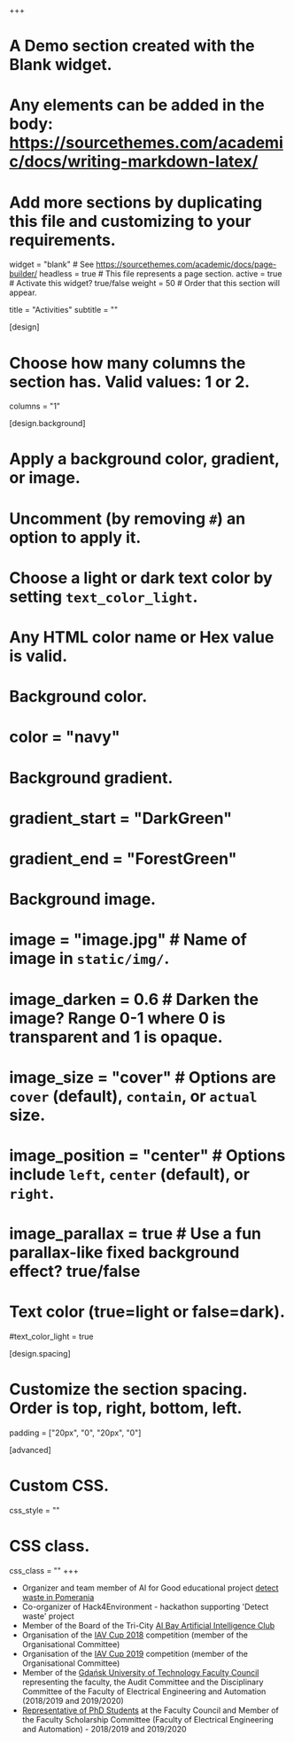 +++
# A Demo section created with the Blank widget.
# Any elements can be added in the body: https://sourcethemes.com/academic/docs/writing-markdown-latex/
# Add more sections by duplicating this file and customizing to your requirements.

widget = "blank"  # See https://sourcethemes.com/academic/docs/page-builder/
headless = true  # This file represents a page section.
active = true  # Activate this widget? true/false
weight = 50  # Order that this section will appear.

title = "Activities"
subtitle = ""

[design]
  # Choose how many columns the section has. Valid values: 1 or 2.
  columns = "1"

[design.background]
  # Apply a background color, gradient, or image.
  #   Uncomment (by removing `#`) an option to apply it.
  #   Choose a light or dark text color by setting `text_color_light`.
  #   Any HTML color name or Hex value is valid.

  # Background color.
  # color = "navy"
  
  # Background gradient.
#  gradient_start = "DarkGreen"
#  gradient_end = "ForestGreen"
  
  # Background image.
  # image = "image.jpg"  # Name of image in `static/img/`.
  # image_darken = 0.6  # Darken the image? Range 0-1 where 0 is transparent and 1 is opaque.
  # image_size = "cover"  #  Options are `cover` (default), `contain`, or `actual` size.
  # image_position = "center"  # Options include `left`, `center` (default), or `right`.
  # image_parallax = true  # Use a fun parallax-like fixed background effect? true/false
  
  # Text color (true=light or false=dark).
  #text_color_light = true

[design.spacing]
  # Customize the section spacing. Order is top, right, bottom, left.
  padding = ["20px", "0", "20px", "0"]

[advanced]
 # Custom CSS. 
 css_style = ""
 
 # CSS class.
 css_class = ""
+++
* Organizer and team member of AI for Good educational project [detect waste in Pomerania](detectwaste.ml)
* Co-organizer of Hack4Environment - hackathon supporting 'Detect waste' project
* Member of the Board of the Tri-City [AI Bay Artificial Intelligence Club](http://aibay.ai/)
* Organisation of the [IAV Cup 2018](https://eti.pg.edu.pl/safeidea/iav-cup-2018) competition (member of the Organisational Committee)
* Organisation of the [IAV Cup 2019](https://eti.pg.edu.pl/safeidea/iav-cup-2019) competition (member of the Organisational Committee)
* Member of the [Gdańsk University of Technology Faculty Council](https://eia.pg.edu.pl/o-wydziale/sklad) representing the faculty, the Audit Committee and the Disciplinary Committee of the Faculty of Electrical Engineering and Automation (2018/2019 and 2019/2020)
* [Representative of PhD Students](https://pg.edu.pl/sd/obecny-samorzad) at the Faculty Council and Member of the Faculty Scholarship Committee (Faculty of Electrical Engineering and Automation) - 2018/2019 and 2019/2020 
